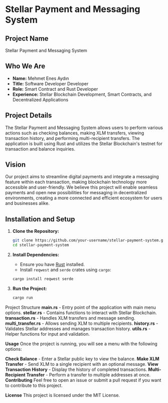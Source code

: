 # Stellar Payment and Messaging System

## Project Name
Stellar Payment and Messaging System

## Who We Are
- **Name:** Mehmet Enes Aydın
- **Title:** Software Developer Developer
- **Role:** Smart Contract and Rust Developer
- **Experience:** Stellar Blockchain Development, Smart Contracts, and Decentralized Applications


## Project Details
The Stellar Payment and Messaging System allows users to perform various actions such as checking balances, making XLM transfers, viewing transaction history, and performing multi-recipient transfers. The application is built using Rust and utilizes the Stellar Blockchain's testnet for transaction and balance inquiries.

## Vision
Our project aims to streamline digital payments and integrate a messaging feature within each transaction, making blockchain technology more accessible and user-friendly. We believe this project will enable seamless payments and open new possibilities for messaging in decentralized environments, creating a more connected and efficient ecosystem for users and businesses alike.

## Installation and Setup

1. **Clone the Repository:**
    ```bash
    git clone https://github.com/your-username/stellar-payment-system.git
    cd stellar-payment-system
    ```

2. **Install Dependencies:**
   - Ensure you have [Rust](https://www.rust-lang.org/tools/install) installed.
   - Install `reqwest` and `serde` crates using `cargo`:
    ```bash
    cargo install reqwest serde
    ```

3. **Run the Project:**
   ```bash
   cargo run

Project Structure
**main.rs** - Entry point of the application with main menu options.
**stellar.rs** - Contains functions to interact with Stellar Blockchain.
**transaction.rs** - Handles XLM transfers and message sending.
**multi_transfer.rs** - Allows sending XLM to multiple recipients.
**history.rs** - Validates Stellar addresses and manages transaction history.
**utils.rs** - Helper functions for input and validation.

**Usage**
Once the project is running, you will see a menu with the following options:

**Check Balance** - Enter a Stellar public key to view the balance.
**Make XLM Transfer** - Send XLM to a single recipient with an optional message.
**View Transaction History** - Display the history of completed transactions.
**Multi-Recipient Transfer** - Perform a transfer to multiple addresses at once.
**Contributing**
Feel free to open an issue or submit a pull request if you want to contribute to this project.

**License**
This project is licensed under the MIT License.
